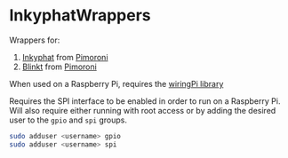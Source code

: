# InkyphatWrappers

Wrappers for:

1) [Inkyphat](https://shop.pimoroni.com/products/inky-phat) from [Pimoroni](https://shop.pimoroni.com/)
2) [Blinkt](https://shop.pimoroni.com/products/blinkt) from [Pimoroni](https://shop.pimoroni.com/)

When used on a Raspberry Pi, requires the [wiringPi library](http://wiringpi.com/download-and-install/)

Requires the SPI interface to be enabled in order to run on a Raspberry Pi. Will also require either running with root access or by adding the desired user to the ```gpio``` and ```spi``` groups.

```bash
sudo adduser <username> gpio
sudo adduser <username> spi
```